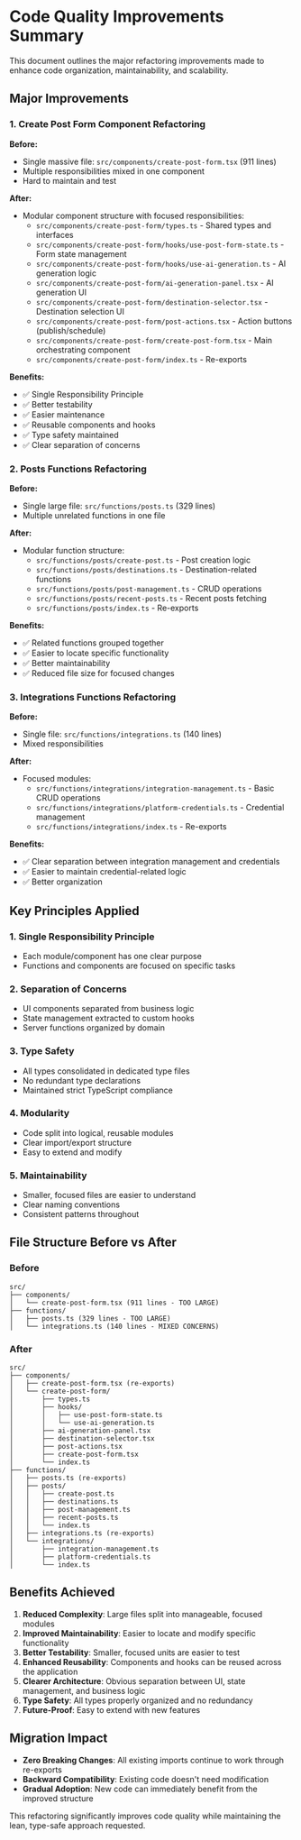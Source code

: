 # Code Quality Improvements Summary

This document outlines the major refactoring improvements made to enhance code organization, maintainability, and scalability.

## Major Improvements

### 1. Create Post Form Component Refactoring

**Before:** 
- Single massive file: `src/components/create-post-form.tsx` (911 lines)
- Multiple responsibilities mixed in one component
- Hard to maintain and test

**After:**
- Modular component structure with focused responsibilities:
  - `src/components/create-post-form/types.ts` - Shared types and interfaces
  - `src/components/create-post-form/hooks/use-post-form-state.ts` - Form state management
  - `src/components/create-post-form/hooks/use-ai-generation.ts` - AI generation logic
  - `src/components/create-post-form/ai-generation-panel.tsx` - AI generation UI
  - `src/components/create-post-form/destination-selector.tsx` - Destination selection UI
  - `src/components/create-post-form/post-actions.tsx` - Action buttons (publish/schedule)
  - `src/components/create-post-form/create-post-form.tsx` - Main orchestrating component
  - `src/components/create-post-form/index.ts` - Re-exports

**Benefits:**
- ✅ Single Responsibility Principle
- ✅ Better testability
- ✅ Easier maintenance
- ✅ Reusable components and hooks
- ✅ Type safety maintained
- ✅ Clear separation of concerns

### 2. Posts Functions Refactoring

**Before:**
- Single large file: `src/functions/posts.ts` (329 lines)
- Multiple unrelated functions in one file

**After:**
- Modular function structure:
  - `src/functions/posts/create-post.ts` - Post creation logic
  - `src/functions/posts/destinations.ts` - Destination-related functions
  - `src/functions/posts/post-management.ts` - CRUD operations
  - `src/functions/posts/recent-posts.ts` - Recent posts fetching
  - `src/functions/posts/index.ts` - Re-exports

**Benefits:**
- ✅ Related functions grouped together
- ✅ Easier to locate specific functionality
- ✅ Better maintainability
- ✅ Reduced file size for focused changes

### 3. Integrations Functions Refactoring

**Before:**
- Single file: `src/functions/integrations.ts` (140 lines)
- Mixed responsibilities

**After:**
- Focused modules:
  - `src/functions/integrations/integration-management.ts` - Basic CRUD operations
  - `src/functions/integrations/platform-credentials.ts` - Credential management
  - `src/functions/integrations/index.ts` - Re-exports

**Benefits:**
- ✅ Clear separation between integration management and credentials
- ✅ Easier to maintain credential-related logic
- ✅ Better organization

## Key Principles Applied

### 1. **Single Responsibility Principle**
- Each module/component has one clear purpose
- Functions and components are focused on specific tasks

### 2. **Separation of Concerns**
- UI components separated from business logic
- State management extracted to custom hooks
- Server functions organized by domain

### 3. **Type Safety**
- All types consolidated in dedicated type files
- No redundant type declarations
- Maintained strict TypeScript compliance

### 4. **Modularity**
- Code split into logical, reusable modules
- Clear import/export structure
- Easy to extend and modify

### 5. **Maintainability**
- Smaller, focused files are easier to understand
- Clear naming conventions
- Consistent patterns throughout

## File Structure Before vs After

### Before
```
src/
├── components/
│   └── create-post-form.tsx (911 lines - TOO LARGE)
├── functions/
│   ├── posts.ts (329 lines - TOO LARGE)
│   └── integrations.ts (140 lines - MIXED CONCERNS)
```

### After
```
src/
├── components/
│   ├── create-post-form.tsx (re-exports)
│   └── create-post-form/
│       ├── types.ts
│       ├── hooks/
│       │   ├── use-post-form-state.ts
│       │   └── use-ai-generation.ts
│       ├── ai-generation-panel.tsx
│       ├── destination-selector.tsx
│       ├── post-actions.tsx
│       ├── create-post-form.tsx
│       └── index.ts
├── functions/
│   ├── posts.ts (re-exports)
│   ├── posts/
│   │   ├── create-post.ts
│   │   ├── destinations.ts
│   │   ├── post-management.ts
│   │   ├── recent-posts.ts
│   │   └── index.ts
│   ├── integrations.ts (re-exports)
│   └── integrations/
│       ├── integration-management.ts
│       ├── platform-credentials.ts
│       └── index.ts
```

## Benefits Achieved

1. **Reduced Complexity**: Large files split into manageable, focused modules
2. **Improved Maintainability**: Easier to locate and modify specific functionality
3. **Better Testability**: Smaller, focused units are easier to test
4. **Enhanced Reusability**: Components and hooks can be reused across the application
5. **Clearer Architecture**: Obvious separation between UI, state management, and business logic
6. **Type Safety**: All types properly organized and no redundancy
7. **Future-Proof**: Easy to extend with new features

## Migration Impact

- **Zero Breaking Changes**: All existing imports continue to work through re-exports
- **Backward Compatibility**: Existing code doesn't need modification
- **Gradual Adoption**: New code can immediately benefit from the improved structure

This refactoring significantly improves code quality while maintaining the lean, type-safe approach requested.